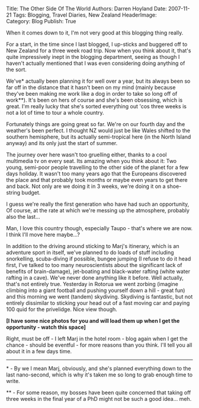 Title:          The Other Side Of The World
Authors:        Darren Hoyland
Date:           2007-11-21
Tags:           Blogging, Travel Diaries, New Zealand
HeaderImage:    
Category:       Blog
Publish:        True


When it comes down to it, I'm not very good at this blogging thing really.

For a start, in the time since I last blogged, I up-sticks and buggered off to New Zealand for a three week road trip. Now when you think about it, that's quite impressively inept in the blogging department, seeing as though I haven't actually mentioned that I was even considering doing anything of the sort.

We've\* actually been planning it for well over a year, but its always been so far off in the distance that it hasn't been on my mind (mainly because they've been making me work like a dog in order to take so long off of work\**). It's been on hers of course and she's been obsessing, which is great. I'm really lucky that she's sorted everything out 'cos three weeks is not a lot of time to tour a whole country.

Fortunately things are going great so far. We're on our fourth day and the weather's been perfect. I thought NZ would just be like Wales shifted to the southern hemisphere, but its actually semi-tropical here (in the North Island anyway) and its only just the start of summer.

The journey over here wasn't too gruelling either, thanks to a cool multimedia tv on every seat. Its amazing when you think about it: Two young, semi-poor people travelling to the other side of the planet for a few days holiday. It wasn't too many years ago that the Europeans discovered the place and that probably took months or maybe even years to get there and back. Not only are we doing it in 3 weeks, we're doing it on a shoe-string budget.

I guess we're really the first generation who have had such an opportunity, Of course, at the rate at which we're messing up the atmosphere, probably also the last...

Man, I love this country though, especially Taupo - that's where we are now. I think I'll move here maybe...?

In addition to the driving around sticking to Marj's itinerary, which is an adventure sport in itself, we've planned to do loads of stuff including snorkelling, scuba-diving if possible, bungee jumping (I refuse to do it head first, I've talked to too many neuroscientists about the significant lack of benefits of brain-damage), jet-boating and black-water rafting (white water rafting in a cave). We've never done anything like it before. Well actually, that's not entirely true. Yesterday in Rotorua we went zorbing (imagine climbing into a giant football and pushing yourself down a hill - great fun) and this morning we went (tandem) skydiving. Skydiving is fantastic, but not entirely dissimilar to sticking your head out of a fast moving car and paying 100 quid for the privelidge. Nice view though.

**[I have some nice photos for you and will load them up when I get the opportunity - watch this space]**

Right, must be off - I left Marj in the hotel room - blog again when I get the chance - should be eventful - for more reasons than you think. I'll tell you all about it in a few days time.


---

\* - By we I mean Marj, obviously, and she's planned everything down to the last nano-second, which is why it's taken me so long to grab enough time to write.

\** - For some reason, my bosses have been quite concerned that taking off three weeks in the final year of a PhD might not be such a good idea... meh.
